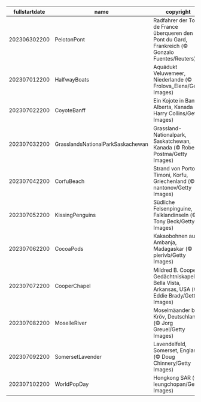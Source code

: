 |fullstartdate|name|copyright|title|image|
|--|--|--|--|--|
202306302200|PelotonPont|Radfahrer der Tour de France überqueren den Pont du Gard, Frankreich (© Gonzalo Fuentes/Reuters)|Bereit für den Grand Départ?|![](/de-DE/2023/07/202306302200PelotonPont.jpg)|
202307012200|HalfwayBoats|Aquädukt Veluwemeer, Niederlande (© Frolova_Elena/Getty Images)|Halbzeit: Wir sind auf Kurs|![](/de-DE/2023/07/202307012200HalfwayBoats.jpg)|
202307022200|CoyoteBanff|Ein Kojote in Banff, Alberta, Kanada  (© Harry Collins/Getty Images)|Hundstage des Sommers|![](/de-DE/2023/07/202307022200CoyoteBanff.jpg)|
202307032200|GrasslandsNationalParkSaskachewan|Grassland-Nationalpark, Saskatchewan, Kanada (© Robert Postma/Getty Images)|Das Gras ist auf der anderen Seite viel grüner|![](/de-DE/2023/07/202307032200GrasslandsNationalParkSaskachewan.jpg)|
202307042200|CorfuBeach|Strand von Porto Timoni, Korfu, Griechenland (© nantonov/Getty Images)|Wählen Sie Ihr Paradies|![](/de-DE/2023/07/202307042200CorfuBeach.jpg)|
202307052200|KissingPenguins|Südliche Felsenpinguine, Falklandinseln (© Tony Beck/Getty Images)|Küssende Pinguine|![](/de-DE/2023/07/202307052200KissingPenguins.jpg)|
202307062200|CocoaPods|Kakaobohnen aus Ambanja, Madagaskar (© pierivb/Getty Images)|Die Lieblingsfrucht eines Schokoladenliebhabers|![](/de-DE/2023/07/202307062200CocoaPods.jpg)|
202307072200|CooperChapel|Mildred B. Cooper Gedächtniskapelle, Bella Vista, Arkansas, USA (© Eddie Brady/Getty Images)|Heiligtum unter den Bäumen|![](/de-DE/2023/07/202307072200CooperChapel.jpg)|
202307082200|MoselleRiver|Moselmäander bei Kröv, Deutschland (© Jorg Greuel/Getty Images)|Wie in einem Märchen|![](/de-DE/2023/07/202307082200MoselleRiver.jpg)|
202307092200|SomersetLavender|Lavendelfeld, Somerset, England (© Doug Chinnery/Getty Images)|Lavendelfelder|![](/de-DE/2023/07/202307092200SomersetLavender.jpg)|
202307102200|WorldPopDay|Hongkong SAR (© leungchopan/Getty Images)|Menschenmeer|![](/de-DE/2023/07/202307102200WorldPopDay.jpg)|
